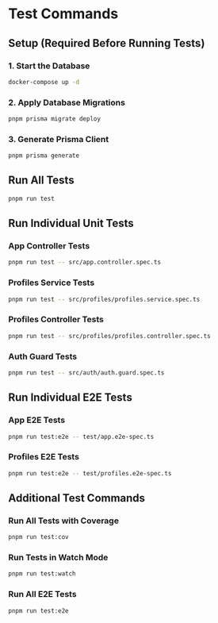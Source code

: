 # Test Commands

## Setup (Required Before Running Tests)

### 1. Start the Database

```bash
docker-compose up -d
```

### 2. Apply Database Migrations

```bash
pnpm prisma migrate deploy
```

### 3. Generate Prisma Client

```bash
pnpm prisma generate
```

## Run All Tests

```bash
pnpm run test
```

## Run Individual Unit Tests

### App Controller Tests

```bash
pnpm run test -- src/app.controller.spec.ts
```

### Profiles Service Tests

```bash
pnpm run test -- src/profiles/profiles.service.spec.ts
```

### Profiles Controller Tests

```bash
pnpm run test -- src/profiles/profiles.controller.spec.ts
```

### Auth Guard Tests

```bash
pnpm run test -- src/auth/auth.guard.spec.ts
```

## Run Individual E2E Tests

### App E2E Tests

```bash
pnpm run test:e2e -- test/app.e2e-spec.ts
```

### Profiles E2E Tests

```bash
pnpm run test:e2e -- test/profiles.e2e-spec.ts
```

## Additional Test Commands

### Run All Tests with Coverage

```bash
pnpm run test:cov
```

### Run Tests in Watch Mode

```bash
pnpm run test:watch
```

### Run All E2E Tests

```bash
pnpm run test:e2e
```
